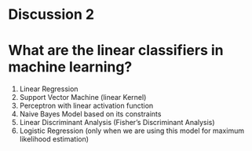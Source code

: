 # Discussion 2
# What are the linear classifiers in machine learning?
1. Linear Regression
1. Support Vector Machine (linear Kernel)
1. Perceptron with linear activation function
1. Naive Bayes Model based on its constraints
1. Linear Discriminant Analysis (Fisher’s Discriminant Analysis)
1. Logistic Regression (only when we are using this model for maximum likelihood estimation)
